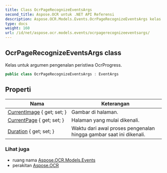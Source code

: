 ```yaml
---
title: Class OcrPageRecognizeEventsArgs
second_title: Aspose.OCR untuk .NET API Referensi
description: Aspose.OCR.Models.Events.OcrPageRecognizeEventsArgs kelas. Kelas untuk argumen pengenalan peristiwa OcrProgress.
type: docs
weight: 160
url: /id/net/aspose.ocr.models.events/ocrpagerecognizeeventsargs/
---
```

## OcrPageRecognizeEventsArgs class

Kelas untuk argumen pengenalan peristiwa OcrProgress.

```csharp
public class OcrPageRecognizeEventsArgs : EventArgs
```

## Properti

| Nama | Keterangan |
| --- | --- |
| [CurrentImage](../../aspose.ocr.models.events/ocrpagerecognizeeventsargs/currentimage/) { get; set; } | Gambar di halaman. |
| [CurrentPage](../../aspose.ocr.models.events/ocrpagerecognizeeventsargs/currentpage/) { get; set; } | Halaman yang mulai dikenali. |
| [Duration](../../aspose.ocr.models.events/ocrpagerecognizeeventsargs/duration/) { get; set; } | Waktu dari awal proses pengenalan hingga gambar saat ini dikenali. |

### Lihat juga

* ruang nama [Aspose.OCR.Models.Events](../../aspose.ocr.models.events/)
* perakitan [Aspose.OCR](../../)


